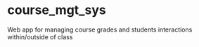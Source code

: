 # course_mgt_sys
Web app for managing course grades and students interactions within/outside of class
